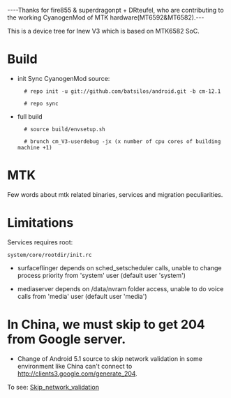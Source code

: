 ----Thanks for fire855 & superdragonpt + DRteufel, who are contributing to the working CyanogenMod of MTK hardware(MT6592&MT6582).---

This is a device tree for Inew V3 which is based on MTK6582 SoC.
# Build

* init
  Sync CyanogenMod source:

        # repo init -u git://github.com/batsilos/android.git -b cm-12.1
        
        # repo sync

* full build
        
        # source build/envsetup.sh

        # brunch cm_V3-userdebug -jx (x number of cpu cores of building machine +1)

# MTK

Few words about mtk related binaries, services and migration peculiarities.

# Limitations

Services requires root:

`system/core/rootdir/init.rc`

  * surfaceflinger depends on sched_setscheduler calls, unable to change process priority from 'system' user (default user 'system')

  * mediaserver depends on /data/nvram folder access, unable to do voice calls from 'media' user (default user 'media')

# In China, we must skip to get 204 from Google server.
  * Change of Android 5.1 source to skip network validation in some environment like China can't connect to http://clients3.google.com/generate_204. 

  To see: 
    [Skip_network_validation](http://github.com/ferhung/Skip_network_validation)
